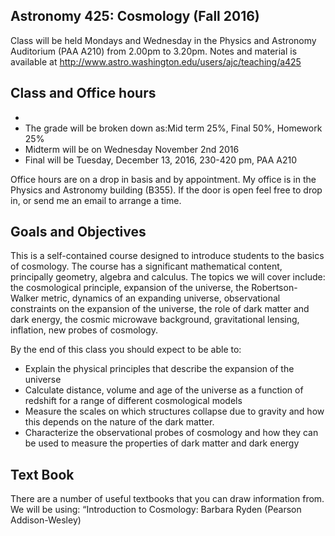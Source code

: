 ## Astronomy 425: Cosmology (Fall 2016)
Class will be held Mondays and Wednesday in the Physics and Astronomy Auditorium (PAA A210) from 2.00pm to 3.20pm. Notes and material is available at 
http://www.astro.washington.edu/users/ajc/teaching/a425

## Class and Office hours 
- 
- The grade will be broken down as:Mid term 25%, Final 50%, Homework 25%
- Midterm will be on Wednesday November 2nd 2016
- Final will be Tuesday, December 13, 2016, 230-420 pm, PAA A210

Office hours are on a drop in basis and by appointment. My office is in the Physics and Astronomy building (B355). If the door is open feel free to drop in, or send me an email to arrange a time.

## Goals and Objectives
This is a self-contained course designed to introduce students to the basics of cosmology. The course has a significant mathematical content, principally geometry, algebra and calculus. The topics we will cover include: the cosmological principle, expansion of the universe, the Robertson-Walker metric, dynamics of an expanding universe, observational constraints on the expansion of the universe, the role of dark matter and dark energy, the cosmic microwave background, gravitational lensing, inflation, new probes of cosmology.

By the end of this class you should expect to be able to:
- Explain the physical principles that describe the expansion of the universe
- Calculate distance, volume and age of the universe as a function of redshift for a range of different cosmological models
- Measure the scales on which structures collapse due to gravity and how this depends on the nature of the dark matter.
- Characterize the observational probes of cosmology and how they can be used to measure the properties of dark matter and dark energy

## Text Book
There are a number of useful textbooks that you can draw information from. We will be using: “Introduction to Cosmology: Barbara Ryden (Pearson Addison-Wesley)

## 
